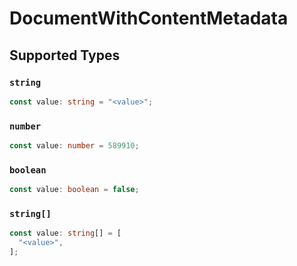 # DocumentWithContentMetadata


## Supported Types

### `string`

```typescript
const value: string = "<value>";
```

### `number`

```typescript
const value: number = 589910;
```

### `boolean`

```typescript
const value: boolean = false;
```

### `string[]`

```typescript
const value: string[] = [
  "<value>",
];
```

